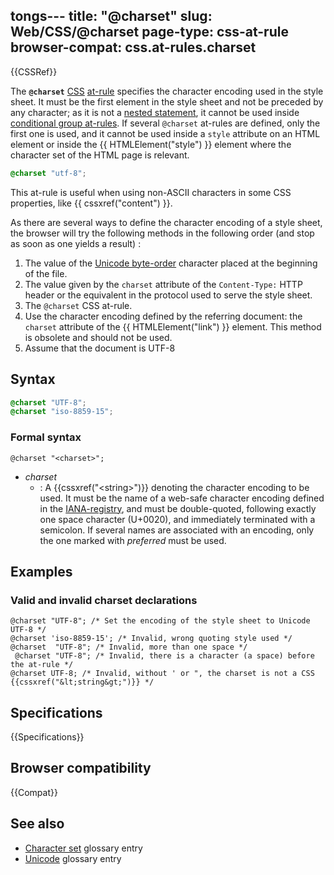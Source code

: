 tongs---
title: "@charset"
slug: Web/CSS/@charset
page-type: css-at-rule
browser-compat: css.at-rules.charset
---

{{CSSRef}}

The **`@charset`** [CSS](/en-US/docs/Web/CSS) [at-rule](/en-US/docs/Web/CSS/At-rule) specifies the character encoding used in the style sheet. It must be the first element in the style sheet and not be preceded by any character; as it is not a [nested statement](/en-US/docs/Web/CSS/Syntax#nested_statements), it cannot be used inside [conditional group at-rules](/en-US/docs/Web/CSS/At-rule#conditional_group_rules). If several `@charset` at-rules are defined, only the first one is used, and it cannot be used inside a `style` attribute on an HTML element or inside the {{ HTMLElement("style") }} element where the character set of the HTML page is relevant.

```css
@charset "utf-8";
```

This at-rule is useful when using non-ASCII characters in some CSS properties, like {{ cssxref("content") }}.

As there are several ways to define the character encoding of a style sheet, the browser will try the following methods in the following order (and stop as soon as one yields a result) :

1. The value of the [Unicode byte-order](https://en.wikipedia.org/wiki/Byte_order_mark) character placed at the beginning of the file.
2. The value given by the `charset` attribute of the `Content-Type:` HTTP header or the equivalent in the protocol used to serve the style sheet.
3. The `@charset` CSS at-rule.
4. Use the character encoding defined by the referring document: the `charset` attribute of the {{ HTMLElement("link") }} element. This method is obsolete and should not be used.
5. Assume that the document is UTF-8

## Syntax

```css
@charset "UTF-8";
@charset "iso-8859-15";
```

### Formal syntax

```
@charset "<charset>";
```

- _charset_
  - : A {{cssxref("&lt;string&gt;")}} denoting the character encoding to be used. It must be the name of a web-safe character encoding defined in the [IANA-registry](https://www.iana.org/assignments/character-sets/character-sets.xhtml), and must be double-quoted, following exactly one space character (U+0020), and immediately terminated with a semicolon. If several names are associated with an encoding, only the one marked with _preferred_ must be used.

## Examples

### Valid and invalid charset declarations
  
```css-nolint
@charset "UTF-8"; /* Set the encoding of the style sheet to Unicode UTF-8 */
@charset 'iso-8859-15'; /* Invalid, wrong quoting style used */
@charset  "UTF-8"; /* Invalid, more than one space */
 @charset "UTF-8"; /* Invalid, there is a character (a space) before the at-rule */
@charset UTF-8; /* Invalid, without ' or ", the charset is not a CSS {{cssxref("&lt;string&gt;")}} */
```

## Specifications

{{Specifications}}

## Browser compatibility

{{Compat}}

## See also

- [Character set](/en-US/docs/Glossary/Character_set) glossary entry
- [Unicode](/en-US/docs/Glossary/Unicode) glossary entry
